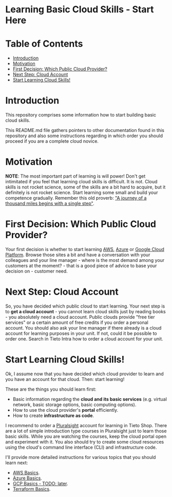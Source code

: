 # Learning Basic Cloud Skills - Start Here  <!-- omit in toc -->


# Table of Contents  <!-- omit in toc -->
- [Introduction](#introduction)
- [Motivation](#motivation)
- [First Decision: Which Public Cloud Provider?](#first-decision-which-public-cloud-provider)
- [Next Step: Cloud Account](#next-step-cloud-account)
- [Start Learning Cloud Skills!](#start-learning-cloud-skills)


# Introduction

This repository comprises some information how to start building basic cloud skills. 

This README.md file gathers pointers to other documentation found in this repository and also some instructions regarding in which order you should proceed if you are a complete cloud novice.

# Motivation

**NOTE**: The most important part of learning is will power! Don't get intimitated if you feel that learning cloud skills is difficult. It is not. Cloud skills is not rocket science, some of the skills are a bit hard to acquire, but it definitely is not rocket science. Start learning some small and build your competence gradually. Remember this old proverb: ["A journey of a thousand miles begins with a single step"](https://en.wikipedia.org/wiki/A_journey_of_a_thousand_miles_begins_with_a_single_step).


# First Decision: Which Public Cloud Provider?

Your first decision is whether to start learning [AWS](https://aws.amazon.com/), [Azure](https://azure.microsoft.com/) or [Google Cloud Platform](https://cloud.google.com/). Browse those sites a bit and have a conversation with your colleagues and your line manager - where is the most demand among your customers at the moment? - that is a good piece of advice to base your decision on - customer need.


# Next Step: Cloud Account

So, you have decided which public cloud to start learning. Your next step is to **get a cloud account** - you cannot learn cloud skills just by reading books - you absolutely need a cloud account. Public clouds provide "free tier services" or a certain amount of free credits if you order a personal account. You should also ask your line manager if there already is a cloud account for learning purposes in your unit. If not, could it be possible to order one. Search in Tieto Intra how to order a cloud account for your unit.


# Start Learning Cloud Skills!

Ok, I assume now that you have decided which cloud provider to learn and you have an account for that cloud. Then: start learning!

These are the things you should learn first:

- Basic information regarding the **cloud and its basic services** (e.g. virtual network, basic storage options, basic computing options).
- How to use the cloud provider's **portal** efficiently.
- How to create **infrastructure as code**.

I recommend to order a [Pluralsight](https://learn.pluralsight.com/) account for learning in Tieto Shop. There are a lot of simple introduction type courses in Pluralsight just to learn those basic skills. While you are watching the courses, keep the cloud portal open and experiment with it. You also should try to create some cloud resources using the cloud's command line interface (CLI) and infrastructure code.

I'll provide more detailed instructions for various topics that you should learn next:

- [AWS Basics](aws-basics.md).
- [Azure Basics](aws-basics.md).
- [GCP Basics - TODO: later](gcp-basics.md).
- [Terraform Basics](terraform-basics.md).



